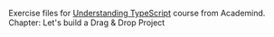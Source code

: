 Exercise files for [Understanding TypeScript](https://pro.academind.com/p/understanding-typescript) course from Academind.
Chapter: Let's build a Drag & Drop Project